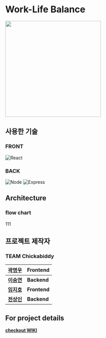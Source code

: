 # Work-Life Balance 

<img src="https://user-images.githubusercontent.com/86960007/150037957-9830ed6d-45fc-40ff-b63d-9540590916b6.png" width="300" height="300">

## 사용한 기술
### FRONT
<img alt="React" src ="https://img.shields.io/badge/React-61DAFB.svg?&style=for-the-badge&logo=React&logoColor=333"/>


### BACK
<img alt="Node" src ="https://img.shields.io/badge/Node-339933.svg?&style=for-the-badge&logo=Node.js&logoColor=333"/>
<img alt="Express" src ="https://img.shields.io/badge/Express-006600.svg?&style=for-the-badge&logo=Express&logoColor=333"/>



## Architecture
### flow chart
111

## 프로젝트 제작자
### TEAM Chickabiddy

| [곽명우](https://github.com/citysquirrel) | Frontend |
| ---- | --------- |
| [**이승연**](https://github.com/torangL) | **Backend**  |
| [**임지호**](https://github.com/JHL71) | **Frontend** |
| [**전상인**](https://github.com/jeonsangin) | **Backend**  |

## For project details
[**checkout WIKI**](https://github.com/codestates/WorkLifeBalance/wiki)

